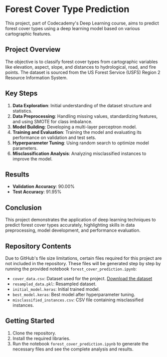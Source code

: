 # Forest Cover Type Prediction

This project, part of Codecademy's Deep Learning course, aims to predict forest cover types using a deep learning model based on various cartographic features.

## Project Overview

The objective is to classify forest cover types from cartographic variables like elevation, aspect, slope, and distances to hydrological, road, and fire points. The dataset is sourced from the US Forest Service (USFS) Region 2 Resource Information System.

## Key Steps

1. **Data Exploration**: Initial understanding of the dataset structure and statistics.
2. **Data Preprocessing**: Handling missing values, standardizing features, and using SMOTE for class imbalance.
3. **Model Building**: Developing a multi-layer perceptron model.
4. **Training and Evaluation**: Training the model and evaluating its performance on validation and test sets.
5. **Hyperparameter Tuning**: Using random search to optimize model parameters.
6. **Misclassification Analysis**: Analyzing misclassified instances to improve the model.

## Results

- **Validation Accuracy**: 90.00%
- **Test Accuracy**: 91.95%

## Conclusion

This project demonstrates the application of deep learning techniques to predict forest cover types accurately, highlighting skills in data preprocessing, model development, and performance evaluation.

## Repository Contents

Due to GitHub's file size limitations, certain files required for this project are not included in the repository. These files will be generated step by step by running the provided notebook `forest_cover_prediction.ipynb`:

- `cover_data.csv`: Dataset used for the project. [Download the dataset](https://content.codecademy.com/courses/deeplearning-with-tensorflow/dlsp-portfolio-starter-code.zip)
- `resampled_data.pkl`: Resampled dataset.
- `initial_model.keras`: Initial trained model.
- `best_model.keras`: Best model after hyperparameter tuning.
- `misclassified_instances.csv`: CSV file containing misclassified instances.

## Getting Started

1. Clone the repository.
2. Install the required libraries.
3. Run the notebook `forest_cover_prediction.ipynb` to generate the necessary files and see the complete analysis and results.

